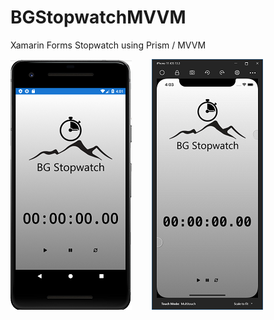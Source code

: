 # BGStopwatchMVVM

Xamarin Forms Stopwatch using Prism / MVVM

![Screenshot Example Android](/images/StopwatchAndroid.png "Android")&nbsp;&nbsp;&nbsp;&nbsp;&nbsp;&nbsp;&nbsp;&nbsp;![Screenshot Example IOS](/images/StopwatchIOS.png "IOS")

